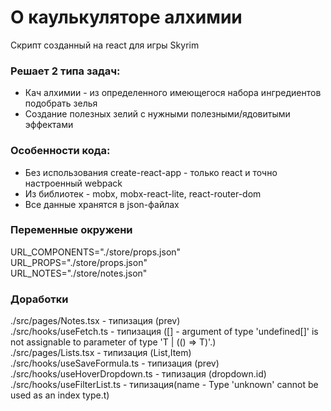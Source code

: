 # О каулькуляторе алхимии

Скрипт созданный на react для игры Skyrim

### Решает 2 типа задач:

- Кач алхимии - из определенного имеющегося набора ингредиентов подобрать зелья
- Создание полезных зелий с нужными полезными/ядовитыми эффектами

### Особенности кода:

- Без использования create-react-app - только react и точно настроенный webpack
- Из библиотек - mobx, mobx-react-lite, react-router-dom
- Все данные хранятся в json-файлах

### Переменные окружени

URL_COMPONENTS="./store/props.json"  
URL_PROPS="./store/props.json"  
URL_NOTES="./store/notes.json"

### Доработки

./src/pages/Notes.tsx - типизация (prev)  
./src/hooks/useFetch.ts - типизация ([] - argument of type 'undefined[]' is not assignable to parameter of type 'T | (() => T)'.)  
./src/pages/Lists.tsx - типизация (List,Item)  
./src/hooks/useSaveFormula.ts - типизация (prev)
./src/hooks/useHoverDropdown.ts - типизация (dropdown.id)  
./src/hooks/useFilterList.ts - типизация(name - Type 'unknown' cannot be used as an index type.t)
